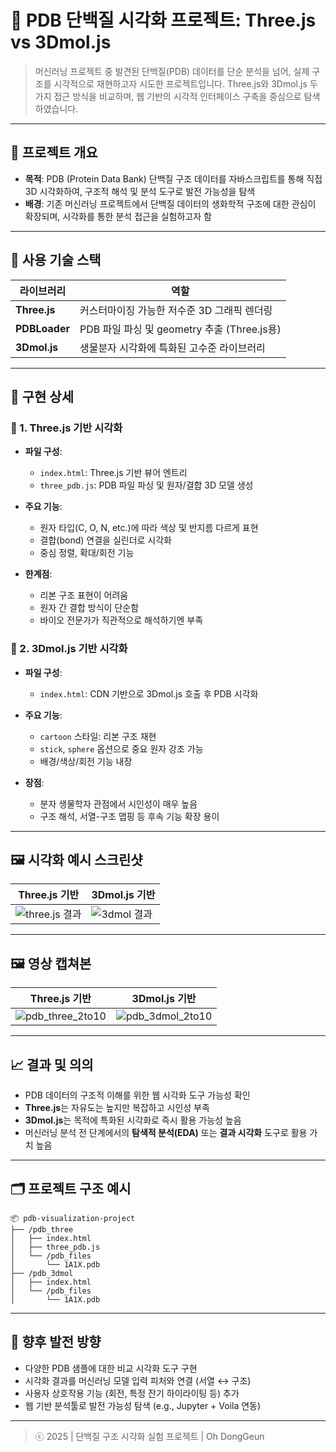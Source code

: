 # 🔬 PDB 단백질 시각화 프로젝트: Three.js vs 3Dmol.js

> 머신러닝 프로젝트 중 발견된 단백질(PDB) 데이터를 단순 분석을 넘어, 실제 구조를 시각적으로 재현하고자 시도한 프로젝트입니다. Three.js와 3Dmol.js 두 가지 접근 방식을 비교하며, 웹 기반의 시각적 인터페이스 구축을 중심으로 탐색하였습니다.

---

## 📌 프로젝트 개요

* **목적**: PDB (Protein Data Bank) 단백질 구조 데이터를 자바스크립트를 통해 직접 3D 시각화하여, 구조적 해석 및 분석 도구로 발전 가능성을 탐색
* **배경**: 기존 머신러닝 프로젝트에서 단백질 데이터의 생화학적 구조에 대한 관심이 확장되며, 시각화를 통한 분석 접근을 실험하고자 함

---

## 🧪 사용 기술 스택

| 라이브러리         | 역할                                  |
| ------------- | ----------------------------------- |
| **Three.js**  | 커스터마이징 가능한 저수준 3D 그래픽 렌더링           |
| **PDBLoader** | PDB 파일 파싱 및 geometry 추출 (Three.js용) |
| **3Dmol.js**  | 생물분자 시각화에 특화된 고수준 라이브러리             |

---

## 🔧 구현 상세

### 🧱 1. Three.js 기반 시각화

* **파일 구성**:

  * `index.html`: Three.js 기반 뷰어 엔트리
  * `three_pdb.js`: PDB 파일 파싱 및 원자/결합 3D 모델 생성
* **주요 기능**:

  * 원자 타입(C, O, N, etc.)에 따라 색상 및 반지름 다르게 표현
  * 결합(bond) 연결을 실린더로 시각화
  * 중심 정렬, 확대/회전 기능
* **한계점**:

  * 리본 구조 표현이 어려움
  * 원자 간 결합 방식이 단순함
  * 바이오 전문가가 직관적으로 해석하기엔 부족

### 🧬 2. 3Dmol.js 기반 시각화

* **파일 구성**:

  * `index.html`: CDN 기반으로 3Dmol.js 호출 후 PDB 시각화
* **주요 기능**:

  * `cartoon` 스타일: 리본 구조 재현
  * `stick`, `sphere` 옵션으로 중요 원자 강조 가능
  * 배경/색상/회전 기능 내장
* **장점**:

  * 분자 생물학자 관점에서 시인성이 매우 높음
  * 구조 해석, 서열-구조 맵핑 등 후속 기능 확장 용이

---

## 🖼️ 시각화 예시 스크린샷

| Three.js 기반 | 3Dmol.js 기반 |
|---------------|---------------|
| ![three.js 결과](https://github.com/user-attachments/assets/04971e37-98dc-4e8e-8ab6-8c44650d2365) | ![3dmol 결과](https://github.com/user-attachments/assets/9fe28dde-f22c-49ab-b535-47f996161200) |


---

## 🖼️ 영상 캡쳐본

| Three.js 기반 | 3Dmol.js 기반 |
|---------------|---------------|
| ![pdb_three_2to10](https://github.com/user-attachments/assets/0d86cffe-bc13-4bcd-9cf8-c75f5dde3f8d) | ![pdb_3dmol_2to10](https://github.com/user-attachments/assets/7ea1f9b7-306a-42a0-9c25-b6ab8214a695) |


---

## 📈 결과 및 의의

* PDB 데이터의 구조적 이해를 위한 웹 시각화 도구 가능성 확인
* **Three.js**는 자유도는 높지만 복잡하고 시인성 부족
* **3Dmol.js**는 목적에 특화된 시각화로 즉시 활용 가능성 높음
* 머신러닝 분석 전 단계에서의 **탐색적 분석(EDA)** 또는 **결과 시각화** 도구로 활용 가치 높음

---

## 🗂️ 프로젝트 구조 예시

```
📦 pdb-visualization-project
├── /pdb_three
│   ├── index.html
│   ├── three_pdb.js
│   └── /pdb_files
│       └── 1A1X.pdb
├── /pdb_3dmol
│   ├── index.html
│   └── /pdb_files
│       └── 1A1X.pdb
```

---

## 🚀 향후 발전 방향

* 다양한 PDB 샘플에 대한 비교 시각화 도구 구현
* 시각화 결과를 머신러닝 모델 입력 피처와 연결 (서열 ↔ 구조)
* 사용자 상호작용 기능 (회전, 특정 잔기 하이라이팅 등) 추가
* 웹 기반 분석툴로 발전 가능성 탐색 (e.g., Jupyter + Voila 연동)

---



> ⓒ 2025 | 단백질 구조 시각화 실험 프로젝트 | Oh DongGeun
